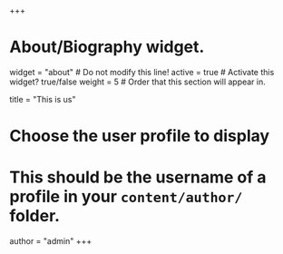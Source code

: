 +++
# About/Biography widget.
widget = "about"  # Do not modify this line!
active = true  # Activate this widget? true/false
weight = 5  # Order that this section will appear in.

title = "This is us"

# Choose the user profile to display
# This should be the username of a profile in your `content/author/` folder.
author = "admin"
+++
